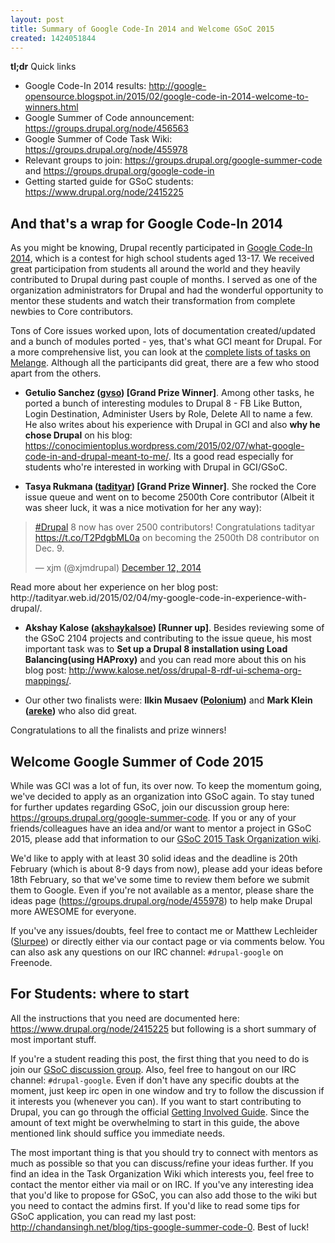 ```yaml
---
layout: post
title: Summary of Google Code-In 2014 and Welcome GSoC 2015
created: 1424051844
---
```

**tl;dr** Quick links

- Google Code-In 2014 results: http://google-opensource.blogspot.in/2015/02/google-code-in-2014-welcome-to-winners.html
- Google Summer of Code announcement: https://groups.drupal.org/node/456563
- Google Summer of Code Task Wiki: https://groups.drupal.org/node/455978
- Relevant groups to join: https://groups.drupal.org/google-summer-code and https://groups.drupal.org/google-code-in
- Getting started guide for GSoC students: https://www.drupal.org/node/2415225

## And that's a wrap for Google Code-In 2014

As you might be knowing, Drupal recently participated in [Google Code-In 2014](http://www.google-melange.com/gci/homepage/google/gci2014), which is a contest for high school students aged 13-17. We received great participation from students all around the world and they heavily contributed to Drupal during past couple of months. I served as one of the organization administrators for Drupal and had the wonderful opportunity to mentor these students and watch their transformation from complete newbies to Core contributors.

Tons of Core issues worked upon, lots of documentation created/updated and a bunch of modules ported - yes, that's what GCI meant for Drupal. For a more comprehensive list, you can look at the [complete lists of tasks on Melange](http://www.google-melange.com/gci/org/google/gci2014/drupal). Although all the participants did great, there are a few who stood apart from the others.

- **Getulio Sanchez ([gvso](https://www.drupal.org/u/gvso)) [Grand Prize Winner]**. Among other tasks, he ported a bunch of interesting modules to Drupal 8 - FB Like Button, Login Destination, Administer Users by Role, Delete All to name a few. He also writes about his experience with Drupal in GCI and also **why he chose Drupal** on his blog: https://conocimientoplus.wordpress.com/2015/02/07/what-google-code-in-and-drupal-meant-to-me/. Its a good read especially for students who're interested in working with Drupal in GCI/GSoC.

- **Tasya Rukmana ([tadityar](https://www.drupal.org/u/tadityar)) [Grand Prize Winner]**. She rocked the Core issue queue and went on to become 2500th Core contributor (Albeit it was sheer luck, it was a nice motivation for her any way):
<blockquote class="twitter-tweet" lang="en"><p><a href="https://twitter.com/hashtag/Drupal?src=hash">#Drupal</a> 8 now has over 2500 contributors! Congratulations tadityar <a href="https://t.co/T2PdgbML0a">https://t.co/T2PdgbML0a</a> on becoming the 2500th D8 contributor on Dec. 9.</p>&mdash; xjm (@xjmdrupal) <a href="https://twitter.com/xjmdrupal/status/543333193496399872">December 12, 2014</a></blockquote>
<script async src="//platform.twitter.com/widgets.js" charset="utf-8"></script>
Read more about her experience on her blog post: http://tadityar.web.id/2015/02/04/my-google-code-in-experience-with-drupal/.

- **Akshay Kalose ([akshaykalsoe](https://www.drupal.org/u/akshaykalose))  [Runner up]**. Besides reviewing some of the GSoC 2104 projects and contributing to the issue queue, his most important task was to **Set up a Drupal 8 installation using Load Balancing(using HAProxy)** and you can read more about this on his blog post: http://www.kalose.net/oss/drupal-8-rdf-ui-schema-org-mappings/.

- Our other two finalists were: **Ilkin Musaev ([Polonium](https://www.drupal.org/u/polonium))** and **Mark Klein ([areke](https://www.drupal.org/u/areke))** who also did great.

Congratulations to all the finalists and prize winners!

## Welcome Google Summer of Code 2015

While was GCI was a lot of fun, its over now. To keep the momentum going, we've decided to apply as an organization into GSoC again. To stay tuned for further updates regarding GSoC, join our discussion group here: https://groups.drupal.org/google-summer-code. If you or any of your friends/colleagues have an idea and/or want to mentor a project in GSoC 2015, please add that information to our [GSoC 2015 Task Organization wiki](https://groups.drupal.org/node/455978).

We'd like to apply with at least 30 solid ideas and the deadline is 20th February (which is about 8-9 days from now), please add your ideas before 18th February, so that we've some time to review them before we submit them to Google. Even if you're not available as a mentor, please share the ideas page (https://groups.drupal.org/node/455978) to help make Drupal more AWESOME for everyone.

If you've any issues/doubts, feel free to contact me or Matthew Lechleider ([Slurpee](https://drupal.org/u/Slurpee)) or directly either via our contact page or via comments below. You can also ask any questions on our IRC channel: `#drupal-google` on Freenode.

## For Students: where to start

All the instructions that you need are documented here: https://www.drupal.org/node/2415225 but following is a short summary of most important stuff.

If you're a student reading this post, the first thing that you need to do is join our [GSoC discussion group](https://groups.drupal.org/google-summer-code). Also, feel free to hangout on our IRC channel: `#drupal-google`. Even if don't have any specific doubts at the moment, just keep irc open in one window and try to follow the discussion if it interests you (whenever you can). If you want to start contributing to Drupal, you can go through the official [Getting Involved Guide](https://www.drupal.org/getting-involved-guide). Since the amount of text might be overwhelming to start in this guide, the above mentioned link should suffice you immediate needs.

The most important thing is that you should try to connect with mentors as much as possible so that you can discuss/refine your ideas further. If you find an idea in the Task Organization Wiki which interests you, feel free to contact the mentor either via mail or on IRC. If you've any interesting idea that you'd like to propose for GSoC, you can also add those to the wiki but you need to contact the admins first. If you'd like to read some tips for GSoC application, you can read my last post: http://chandansingh.net/blog/tips-google-summer-code-0. Best of luck!
